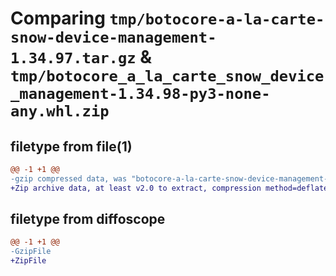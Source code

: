 # Comparing `tmp/botocore-a-la-carte-snow-device-management-1.34.97.tar.gz` & `tmp/botocore_a_la_carte_snow_device_management-1.34.98-py3-none-any.whl.zip`

## filetype from file(1)

```diff
@@ -1 +1 @@
-gzip compressed data, was "botocore-a-la-carte-snow-device-management-1.34.97.tar", last modified: Fri May  3 01:04:54 2024, max compression
+Zip archive data, at least v2.0 to extract, compression method=deflate
```

## filetype from diffoscope

```diff
@@ -1 +1 @@
-GzipFile
+ZipFile
```


